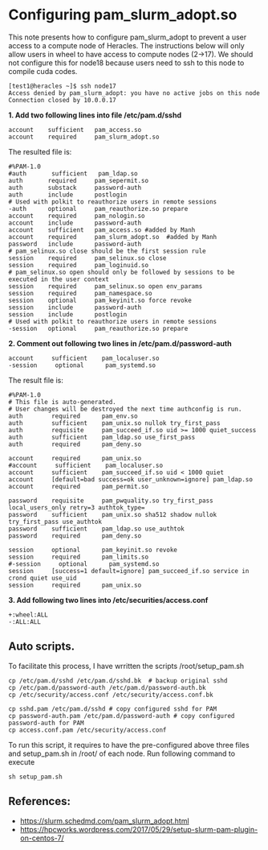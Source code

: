 # Configuring pam_slurm_adopt.so

This note presents how to configure pam_slurm_adopt to prevent a user access to a compute node
of Heracles. The instructions below will only allow users in wheel to have access to compute nodes (2->17).
We should not configure this for node18 because users need to ssh to this node to compile cuda codes. 

```
[test1@heracles ~]$ ssh node17
Access denied by pam_slurm_adopt: you have no active jobs on this node
Connection closed by 10.0.0.17
```

**1. Add two following lines into file /etc/pam.d/sshd**
```
account    sufficient   pam_access.so 
account    required     pam_slurm_adopt.so  
```
The resulted file is: 
```
#%PAM-1.0
#auth       sufficient   pam_ldap.so
auth       required     pam_sepermit.so
auth       substack     password-auth
auth       include      postlogin
# Used with polkit to reauthorize users in remote sessions
-auth      optional     pam_reauthorize.so prepare
account    required     pam_nologin.so
account    include      password-auth
account    sufficient   pam_access.so #added by Manh
account    required     pam_slurm_adopt.so  #added by Manh
password   include      password-auth
# pam_selinux.so close should be the first session rule
session    required     pam_selinux.so close
session    required     pam_loginuid.so
# pam_selinux.so open should only be followed by sessions to be executed in the user context
session    required     pam_selinux.so open env_params
session    required     pam_namespace.so
session    optional     pam_keyinit.so force revoke
session    include      password-auth
session    include      postlogin
# Used with polkit to reauthorize users in remote sessions
-session   optional     pam_reauthorize.so prepare
```

**2. Comment out following two lines in /etc/pam.d/password-auth**
```
account     sufficient    pam_localuser.so
-session     optional      pam_systemd.so
```
The result file is: 
```
#%PAM-1.0
# This file is auto-generated.
# User changes will be destroyed the next time authconfig is run.
auth        required      pam_env.so
auth        sufficient    pam_unix.so nullok try_first_pass
auth        requisite     pam_succeed_if.so uid >= 1000 quiet_success
auth        sufficient    pam_ldap.so use_first_pass
auth        required      pam_deny.so

account     required      pam_unix.so
#account     sufficient    pam_localuser.so
account     sufficient    pam_succeed_if.so uid < 1000 quiet
account     [default=bad success=ok user_unknown=ignore] pam_ldap.so
account     required      pam_permit.so

password    requisite     pam_pwquality.so try_first_pass local_users_only retry=3 authtok_type=
password    sufficient    pam_unix.so sha512 shadow nullok try_first_pass use_authtok
password    sufficient    pam_ldap.so use_authtok
password    required      pam_deny.so

session     optional      pam_keyinit.so revoke
session     required      pam_limits.so
#-session     optional      pam_systemd.so
session     [success=1 default=ignore] pam_succeed_if.so service in crond quiet use_uid
session     required      pam_unix.so
```

**3. Add following two lines into /etc/securities/access.conf**
```
+:wheel:ALL
-:ALL:ALL
```

## Auto scripts. 
To facilitate this process, I have wrritten the scripts /root/setup_pam.sh
```
cp /etc/pam.d/sshd /etc/pam.d/sshd.bk  # backup original sshd
cp /etc/pam.d/password-auth /etc/pam.d/password-auth.bk
cp /etc/security/access.conf /etc/security/access.conf.bk

cp sshd.pam /etc/pam.d/sshd # copy configured sshd for PAM
cp password-auth.pam /etc/pam.d/password-auth # copy configured password-auth for PAM
cp access.conf.pam /etc/security/access.conf
```

To run this script, it requires to have the pre-configured above three files and setup_pam.sh
in /root/ of each node. Run following command to execute
```
sh setup_pam.sh 
```


## References:  

 - https://slurm.schedmd.com/pam_slurm_adopt.html
 - https://hpcworks.wordpress.com/2017/05/29/setup-slurm-pam-plugin-on-centos-7/  
